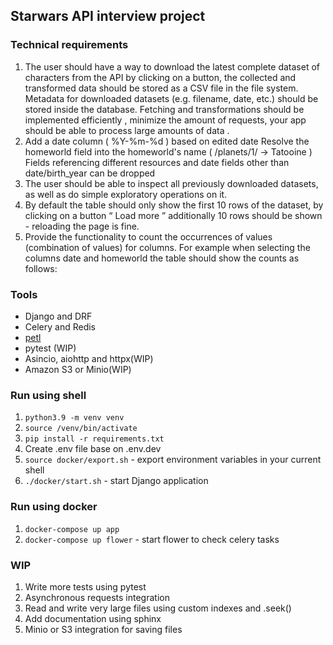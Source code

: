 ## Starwars API interview project

### Technical requirements

1. The user should have a way to download the latest  complete  dataset of characters from the API by clicking on a button, the collected and transformed data should be stored as a CSV file in the file system. Metadata for downloaded datasets (e.g. filename, date, etc.) should be stored inside the database. Fetching and transformations should be implemented  efficiently  , minimize the amount of requests, your app should be able to process  large amounts of data  .
2. Add a  date column ( %Y-%m-%d ) based on edited date
Resolve the  homeworld field into the homeworld's name ( /planets/1/ ->
Tatooine )
Fields referencing different resources and date fields other than  date/birth_year
can be dropped
3. The user should be able to inspect all previously downloaded datasets, as well as do simple
exploratory operations on it.
4. By default the table should only show the first 10 rows of the dataset, by clicking on a button
“ Load more  ” additionally 10 rows should be shown - reloading the page is fine.
5. Provide the functionality to count the occurrences of values (combination of values) for columns.
For example when selecting the columns  date and  homeworld the table should show the
counts as follows:

### Tools

- Django and DRF 
- Celery and Redis
- [petl](https://petl.readthedocs.io/en/stable/ "Petl library")
- pytest (WIP)
- Asincio, aiohttp and httpx(WIP)
- Amazon S3 or Minio(WIP)


### Run using shell
1. `python3.9 -m venv venv`
2. `source /venv/bin/activate`
3. `pip install -r requirements.txt`
4. Create .env file base on .env.dev
5. `source docker/export.sh` - export environment variables in your current shell
6. `./docker/start.sh` - start Django application

### Run using docker
1. `docker-compose up app`
2. `docker-compose up flower` - start flower to check celery tasks

### WIP

1. Write more tests using pytest 
2. Asynchronous requests integration
3. Read and write very large files using custom indexes and .seek()
6. Add documentation using sphinx
7. Minio or S3 integration for saving files
